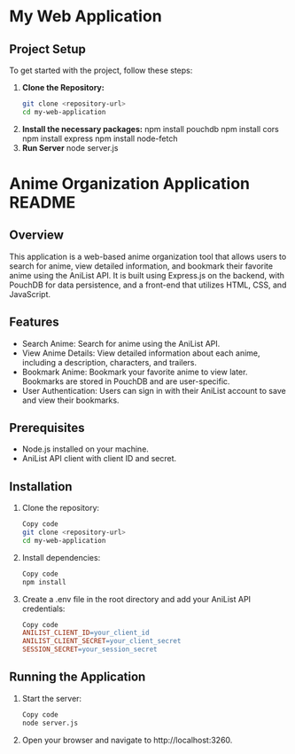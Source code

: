 # My Web Application
## Project Setup
To get started with the project, follow these steps:
1. **Clone the Repository:**
   ```sh
   git clone <repository-url>
   cd my-web-application
2. **Install the necessary packages:**
   npm install pouchdb
   npm install cors
   npm install express
   npm install node-fetch
3. **Run Server**
   node server.js



# Anime Organization Application README
## Overview

   This application is a web-based anime organization tool that allows users to search for anime, view detailed information, and bookmark their favorite anime using the AniList API. It is built using Express.js on the backend, with PouchDB for data persistence, and a front-end that utilizes HTML, CSS, and JavaScript.

## Features
   - Search Anime: Search for anime using the AniList API.
   - View Anime Details: View detailed information about each anime, including a description, characters, and trailers.
   - Bookmark Anime: Bookmark your favorite anime to view later. Bookmarks are stored in PouchDB and are user-specific.
   - User Authentication: Users can sign in with their AniList account to save and view their bookmarks.
## Prerequisites
   - Node.js installed on your machine.
   - AniList API client with client ID and secret.

## Installation
1. Clone the repository:

   ```sh
   Copy code
   git clone <repository-url>
   cd my-web-application
   
2. Install dependencies:

   ```sh
   Copy code
   npm install

3. Create a .env file in the root directory and add your AniList API credentials:

   ```makefile
   Copy code
   ANILIST_CLIENT_ID=your_client_id
   ANILIST_CLIENT_SECRET=your_client_secret
   SESSION_SECRET=your_session_secret
## Running the Application
1. Start the server:

   ```sh
   Copy code
   node server.js

2. Open your browser and navigate to http://localhost:3260.